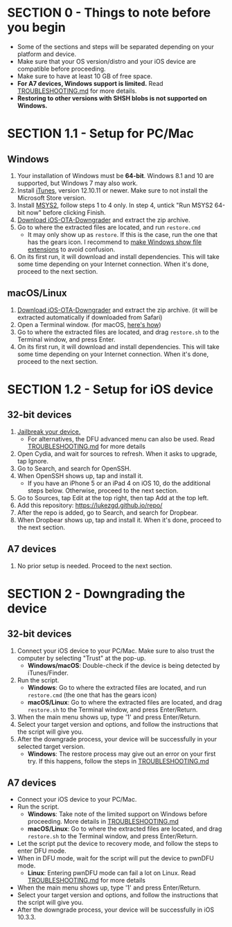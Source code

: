 # SECTION 0 - Things to note before you begin
- Some of the sections and steps will be separated depending on your platform and device.
- Make sure that your OS version/distro and your iOS device are compatible before proceeding.
- Make sure to have at least 10 GB of free space.
- **For A7 devices, Windows support is limited.** Read [TROUBLESHOOTING.md](https://github.com/LukeZGD/iOS-OTA-Downgrader/blob/master/TROUBLESHOOTING.md) for more details.
- **Restoring to other versions with SHSH blobs is not supported on Windows.**

# SECTION 1.1 - Setup for PC/Mac

## Windows
1. Your installation of Windows must be **64-bit**. Windows 8.1 and 10 are supported, but Windows 7 may also work.
1. Install [iTunes](https://www.apple.com/itunes/download/win64), version 12.10.11 or newer. Make sure to not install the Microsoft Store version.
1. Install [MSYS2](https://www.msys2.org/#installation), follow steps 1 to 4 only. In step 4, untick "Run MSYS2 64-bit now" before clicking Finish.
1. [Download iOS-OTA-Downgrader](https://api.github.com/repos/LukeZGD/iOS-OTA-Downgrader/zipball) and extract the zip archive.
1. Go to where the extracted files are located, and run `restore.cmd`
    - It may only show up as `restore`. If this is the case, run the one that has the gears icon. I recommend to [make Windows show file extensions](https://www.howtogeek.com/205086/beginner-how-to-make-windows-show-file-extensions/) to avoid confusion.
1. On its first run, it will download and install dependencies. This will take some time depending on your Internet connection. When it's done, proceed to the next section.

## macOS/Linux
1. [Download iOS-OTA-Downgrader](https://api.github.com/repos/LukeZGD/iOS-OTA-Downgrader/zipball) and extract the zip archive. (it will be extracted automatically if downloaded from Safari)
1. Open a Terminal window. (for macOS, [here's how](https://support.apple.com/guide/terminal/apd5265185d-f365-44cb-8b09-71a064a42125/mac))
1. Go to where the extracted files are located, and drag `restore.sh` to the Terminal window, and press Enter.
1. On its first run, it will download and install dependencies. This will take some time depending on your Internet connection. When it's done, proceed to the next section.

# SECTION 1.2 - Setup for iOS device

## 32-bit devices
1. [Jailbreak your device.](https://www.reddit.com/r/LegacyJailbreak/comments/jhjam8/tutorial_how_to_sideload_apps_ipas_used_for/)
    - For alternatives, the DFU advanced menu can also be used. Read [TROUBLESHOOTING.md](https://github.com/LukeZGD/iOS-OTA-Downgrader/blob/master/TROUBLESHOOTING.md) for more details
1. Open Cydia, and wait for sources to refresh. When it asks to upgrade, tap Ignore.
1. Go to Search, and search for OpenSSH.
1. When OpenSSH shows up, tap and install it.
    - If you have an iPhone 5 or an iPad 4 on iOS 10, do the additional steps below. Otherwise, proceed to the next section.
1. Go to Sources, tap Edit at the top right, then tap Add at the top left.
1. Add this repository: https://lukezgd.github.io/repo/
1. After the repo is added, go to Search, and search for Dropbear.
1. When Dropbear shows up, tap and install it. When it's done, proceed to the next section.

## A7 devices
1. No prior setup is needed. Proceed to the next section.

# SECTION 2 - Downgrading the device

## 32-bit devices
1. Connect your iOS device to your PC/Mac. Make sure to also trust the computer by selecting "Trust" at the pop-up.
    - **Windows/macOS**: Double-check if the device is being detected by iTunes/Finder.
1. Run the script.
    - **Windows**: Go to where the extracted files are located, and run `restore.cmd` (the one that has the gears icon)
    - **macOS/Linux**: Go to where the extracted files are located, and drag `restore.sh` to the Terminal window, and press Enter/Return.
1. When the main menu shows up, type '1' and press Enter/Return.
1. Select your target version and options, and follow the instructions that the script will give you.
1. After the downgrade process, your device will be successfully in your selected target version.
    - **Windows**: The restore process may give out an error on your first try. If this happens, follow the steps in [TROUBLESHOOTING.md](https://github.com/LukeZGD/iOS-OTA-Downgrader/blob/master/TROUBLESHOOTING.md)

## A7 devices
- Connect your iOS device to your PC/Mac.
- Run the script.
    - **Windows**: Take note of the limited support on Windows before proceeding. More details in [TROUBLESHOOTING.md](https://github.com/LukeZGD/iOS-OTA-Downgrader/blob/master/TROUBLESHOOTING.md)
    - **macOS/Linux**: Go to where the extracted files are located, and drag `restore.sh` to the Terminal window, and press Enter/Return.
- Let the script put the device to recovery mode, and follow the steps to enter DFU mode.
- When in DFU mode, wait for the script will put the device to pwnDFU mode.
    - **Linux**: Entering pwnDFU mode can fail a lot on Linux. Read [TROUBLESHOOTING.md](https://github.com/LukeZGD/iOS-OTA-Downgrader/blob/master/TROUBLESHOOTING.md) for more details
- When the main menu shows up, type '1' and press Enter/Return.
- Select your target version and options, and follow the instructions that the script will give you.
- After the downgrade process, your device will be successfully in iOS 10.3.3.
